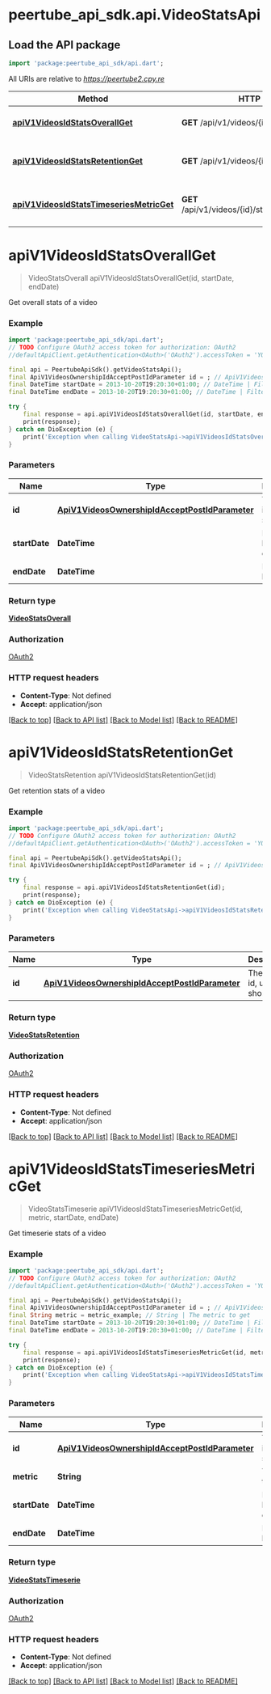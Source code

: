 # peertube_api_sdk.api.VideoStatsApi

## Load the API package
```dart
import 'package:peertube_api_sdk/api.dart';
```

All URIs are relative to *https://peertube2.cpy.re*

Method | HTTP request | Description
------------- | ------------- | -------------
[**apiV1VideosIdStatsOverallGet**](VideoStatsApi.md#apiv1videosidstatsoverallget) | **GET** /api/v1/videos/{id}/stats/overall | Get overall stats of a video
[**apiV1VideosIdStatsRetentionGet**](VideoStatsApi.md#apiv1videosidstatsretentionget) | **GET** /api/v1/videos/{id}/stats/retention | Get retention stats of a video
[**apiV1VideosIdStatsTimeseriesMetricGet**](VideoStatsApi.md#apiv1videosidstatstimeseriesmetricget) | **GET** /api/v1/videos/{id}/stats/timeseries/{metric} | Get timeserie stats of a video


# **apiV1VideosIdStatsOverallGet**
> VideoStatsOverall apiV1VideosIdStatsOverallGet(id, startDate, endDate)

Get overall stats of a video

### Example
```dart
import 'package:peertube_api_sdk/api.dart';
// TODO Configure OAuth2 access token for authorization: OAuth2
//defaultApiClient.getAuthentication<OAuth>('OAuth2').accessToken = 'YOUR_ACCESS_TOKEN';

final api = PeertubeApiSdk().getVideoStatsApi();
final ApiV1VideosOwnershipIdAcceptPostIdParameter id = ; // ApiV1VideosOwnershipIdAcceptPostIdParameter | The object id, uuid or short uuid
final DateTime startDate = 2013-10-20T19:20:30+01:00; // DateTime | Filter stats by start date
final DateTime endDate = 2013-10-20T19:20:30+01:00; // DateTime | Filter stats by end date

try {
    final response = api.apiV1VideosIdStatsOverallGet(id, startDate, endDate);
    print(response);
} catch on DioException (e) {
    print('Exception when calling VideoStatsApi->apiV1VideosIdStatsOverallGet: $e\n');
}
```

### Parameters

Name | Type | Description  | Notes
------------- | ------------- | ------------- | -------------
 **id** | [**ApiV1VideosOwnershipIdAcceptPostIdParameter**](.md)| The object id, uuid or short uuid | 
 **startDate** | **DateTime**| Filter stats by start date | [optional] 
 **endDate** | **DateTime**| Filter stats by end date | [optional] 

### Return type

[**VideoStatsOverall**](VideoStatsOverall.md)

### Authorization

[OAuth2](../README.md#OAuth2)

### HTTP request headers

 - **Content-Type**: Not defined
 - **Accept**: application/json

[[Back to top]](#) [[Back to API list]](../README.md#documentation-for-api-endpoints) [[Back to Model list]](../README.md#documentation-for-models) [[Back to README]](../README.md)

# **apiV1VideosIdStatsRetentionGet**
> VideoStatsRetention apiV1VideosIdStatsRetentionGet(id)

Get retention stats of a video

### Example
```dart
import 'package:peertube_api_sdk/api.dart';
// TODO Configure OAuth2 access token for authorization: OAuth2
//defaultApiClient.getAuthentication<OAuth>('OAuth2').accessToken = 'YOUR_ACCESS_TOKEN';

final api = PeertubeApiSdk().getVideoStatsApi();
final ApiV1VideosOwnershipIdAcceptPostIdParameter id = ; // ApiV1VideosOwnershipIdAcceptPostIdParameter | The object id, uuid or short uuid

try {
    final response = api.apiV1VideosIdStatsRetentionGet(id);
    print(response);
} catch on DioException (e) {
    print('Exception when calling VideoStatsApi->apiV1VideosIdStatsRetentionGet: $e\n');
}
```

### Parameters

Name | Type | Description  | Notes
------------- | ------------- | ------------- | -------------
 **id** | [**ApiV1VideosOwnershipIdAcceptPostIdParameter**](.md)| The object id, uuid or short uuid | 

### Return type

[**VideoStatsRetention**](VideoStatsRetention.md)

### Authorization

[OAuth2](../README.md#OAuth2)

### HTTP request headers

 - **Content-Type**: Not defined
 - **Accept**: application/json

[[Back to top]](#) [[Back to API list]](../README.md#documentation-for-api-endpoints) [[Back to Model list]](../README.md#documentation-for-models) [[Back to README]](../README.md)

# **apiV1VideosIdStatsTimeseriesMetricGet**
> VideoStatsTimeserie apiV1VideosIdStatsTimeseriesMetricGet(id, metric, startDate, endDate)

Get timeserie stats of a video

### Example
```dart
import 'package:peertube_api_sdk/api.dart';
// TODO Configure OAuth2 access token for authorization: OAuth2
//defaultApiClient.getAuthentication<OAuth>('OAuth2').accessToken = 'YOUR_ACCESS_TOKEN';

final api = PeertubeApiSdk().getVideoStatsApi();
final ApiV1VideosOwnershipIdAcceptPostIdParameter id = ; // ApiV1VideosOwnershipIdAcceptPostIdParameter | The object id, uuid or short uuid
final String metric = metric_example; // String | The metric to get
final DateTime startDate = 2013-10-20T19:20:30+01:00; // DateTime | Filter stats by start date
final DateTime endDate = 2013-10-20T19:20:30+01:00; // DateTime | Filter stats by end date

try {
    final response = api.apiV1VideosIdStatsTimeseriesMetricGet(id, metric, startDate, endDate);
    print(response);
} catch on DioException (e) {
    print('Exception when calling VideoStatsApi->apiV1VideosIdStatsTimeseriesMetricGet: $e\n');
}
```

### Parameters

Name | Type | Description  | Notes
------------- | ------------- | ------------- | -------------
 **id** | [**ApiV1VideosOwnershipIdAcceptPostIdParameter**](.md)| The object id, uuid or short uuid | 
 **metric** | **String**| The metric to get | 
 **startDate** | **DateTime**| Filter stats by start date | [optional] 
 **endDate** | **DateTime**| Filter stats by end date | [optional] 

### Return type

[**VideoStatsTimeserie**](VideoStatsTimeserie.md)

### Authorization

[OAuth2](../README.md#OAuth2)

### HTTP request headers

 - **Content-Type**: Not defined
 - **Accept**: application/json

[[Back to top]](#) [[Back to API list]](../README.md#documentation-for-api-endpoints) [[Back to Model list]](../README.md#documentation-for-models) [[Back to README]](../README.md)

